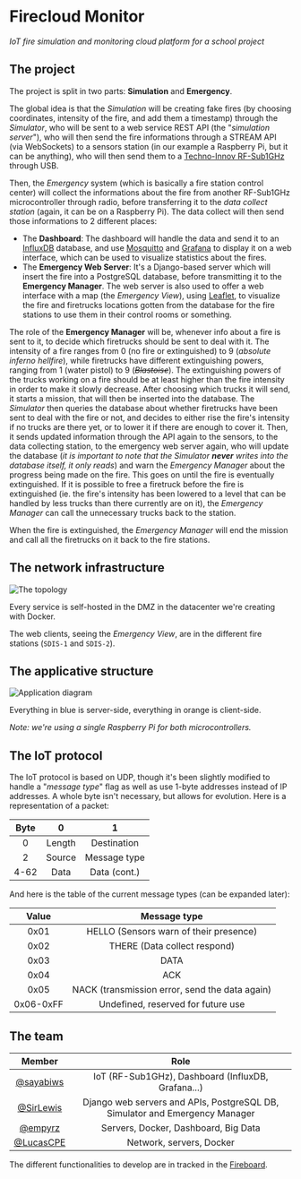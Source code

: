 # Firecloud Monitor

*IoT fire simulation and monitoring cloud platform for a school project*

## The project

The project is split in two parts: **Simulation** and **Emergency**.

The global idea is that the *Simulation* will be creating fake fires (by choosing coordinates, intensity of the fire, and add them a timestamp) through the *Simulator*, who will be sent to a web service REST API (the "*simulation server*"), who will then send the fire informations through a STREAM API (via WebSockets) to a sensors station (in our example a Raspberry Pi, but it can be anything), who will then send them to a [Techno-Innov RF-Sub1GHz](http://www.techno-innov.fr/) through USB.

Then, the *Emergency* system (which is basically a fire station control center) will collect the informations about the fire from another RF-Sub1GHz microcontroller through radio, before transferring it to the *data collect station* (again, it can be on a Raspberry Pi). The data collect will then send those informations to 2 different places:

* The **Dashboard**: The dashboard will handle the data and send it to an [InfluxDB](https://www.influxdata.com/) database, and use [Mosquitto](https://mosquitto.org/) and [Grafana](https://grafana.com/) to display it on a web interface, which can be used to visualize statistics about the fires.
* The **Emergency Web Server**: It's a Django-based server which will insert the fire into a PostgreSQL database, before transmitting it to the **Emergency Manager**. The web server is also used to offer a web interface with a map (the *Emergency View*), using [Leaflet](https://leafletjs.com/), to visualize the fire and firetrucks locations gotten from the database for the fire stations to use them in their control rooms or something.

The role of the **Emergency Manager** will be, whenever info about a fire is sent to it, to decide which firetrucks should be sent to deal with it. The intensity of a fire ranges from 0 (no fire or extinguished) to 9 (*absolute inferno hellfire*), while firetrucks have different extinguishing powers, ranging from 1 (water pistol) to 9 (~~*Blastoise*~~). The extinguishing powers of the trucks working on a fire should be at least higher than the fire intensity in order to make it slowly decrease. After choosing which trucks it will send, it starts a mission, that will then be inserted into the database. The *Simulator* then queries the database about whether firetrucks have been sent to deal with the fire or not, and decides to either rise the fire's intensity if no trucks are there yet, or to lower it if there are enough to cover it. Then, it sends updated information through the API again to the sensors, to the data collecting station, to the emergency web server again, who will update the database (*it is important to note that the Simulator **never** writes into the database itself, it only reads*) and warn the *Emergency Manager* about the progress being made on the fire. This goes on until the fire is eventually extinguished. If it is possible to free a firetruck before the fire is extinguished (ie. the fire's intensity has been lowered to a level that can be handled by less trucks than there currently are on it), the *Emergency Manager* can call the unnecessary trucks back to the station.

When the fire is extinguished, the *Emergency Manager* will end the mission and call all the firetrucks on it back to the fire stations.

## The network infrastructure

![The topology](https://github.com/sayabiws/firecloud-monitor/blob/master/docs/diagrams/network-topology.png)

Every service is self-hosted in the DMZ in the datacenter we're creating with Docker.

The web clients, seeing the *Emergency View*, are in the different fire stations (`SDIS-1` and `SDIS-2`).

## The applicative structure

![Application diagram](https://github.com/sayabiws/firecloud-monitor/blob/master/docs/diagrams/application-structure-diagram.png)

Everything in blue is server-side, everything in orange is client-side.

*Note: we're using a single Raspberry Pi for both microcontrollers.*

## The IoT protocol

The IoT protocol is based on UDP, though it's been slightly modified to handle a "*message type*" flag as well as use 1-byte addresses instead of IP addresses. A whole byte isn't necessary, but allows for evolution. Here is a representation of a packet:

| Byte |   0    |      1       |
|:----:|:------:|:------------:|
|  0   | Length | Destination  |
|  2   | Source | Message type |
| 4-62 |  Data  | Data (cont.) |

And here is the table of the current message types (can be expanded later):

|   Value   |                  Message type                  |
|:---------:|:----------------------------------------------:|
|   0x01    |     HELLO (Sensors warn of their presence)     |
|   0x02    |          THERE (Data collect respond)          |
|   0x03    |                      DATA                      |
|   0x04    |                      ACK                       |
|   0x05    | NACK (transmission error, send the data again) |
| 0x06-0xFF |       Undefined, reserved for future use       |

## The team

|                  Member                   |                                    Role                                     |
|:-----------------------------------------:|:---------------------------------------------------------------------------:|
| [@sayabiws](https://github.com/sayabiws/) |             IoT (RF-Sub1GHz), Dashboard (InfluxDB, Grafana...)              |
| [@SirLewis](https://github.com/SirLewis)  | Django web servers and APIs, PostgreSQL DB, Simulator and Emergency Manager |
|   [@empyrz](https://github.com/empyrz)    |                    Servers, Docker, Dashboard, Big Data                     |
| [@LucasCPE](https://github.com/LucasCPE)  |                          Network, servers, Docker                           |

The different functionalities to develop are in tracked in the [Fireboard](https://github.com/sayabiws/firecloud-monitor/projects/1).